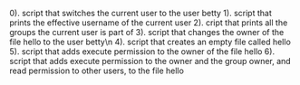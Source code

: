 0). script that switches the current user to the user betty
1). script that prints the effective username of the current user
2). cript that prints all the groups the current user is part of
3). script that changes the owner of the file hello to the user betty\n
4). script that creates an empty file called hello
5). script that adds execute permission to the owner of the file hello
6). script that adds execute permission to the owner and the group owner, and read permission to other users, to the file hello
